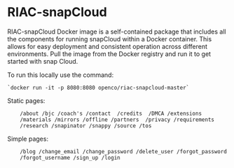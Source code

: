 # RIAC-snapCloud
RIAC-snapCloud Docker image is a self-contained package that includes all the components for running snapCloud within a Docker container. This allows for easy deployment and consistent operation across different environments. Pull the image from the Docker registry and run it to get started with snap Cloud.

To run this locally use the command:

    `docker run -it -p 8080:8080 openco/riac-snapcloud-master`

Static pages:

```
    /about /bjc /coach's /contact  /credits  /DMCA /extensions
    /materials /mirrors /offline /partners  /privacy /requirements
    /research /snapinator /snappy /source /tos
```

Simple pages:

```
    /blog /change_email /change_password /delete_user /forgot_password
    /forgot_username /sign_up /login
```
